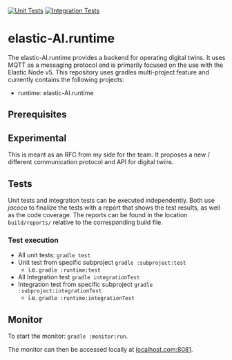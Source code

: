 [![Unit Tests](https://github.com/es-ude/elastic-ai.runtime/actions/workflows/unitTests.yml/badge.svg)](https://github.com/es-ude/elastic-ai.runtime/actions/workflows/unitTests.yml)
[![Integration Tests](https://github.com/es-ude/elastic-ai.runtime/actions/workflows/integrationTests.yml/badge.svg)](https://github.com/es-ude/elastic-ai.runtime/actions/workflows/integrationTests.yml)

# elastic-AI.runtime

The elastic-AI.runtime provides a backend for operating digital twins. It uses MQTT as a messaging protocol and is primarily focused on the use with the Elastic Node v5. 
This repository uses gradles multi-project feature and currently contains the following projects:

- runtime: elastic-AI.runtime

## Prerequisites

## Experimental

This is meant as an RFC from my side for the team. 
It proposes a new / different communication protocol and API for digital twins. 

## Tests

Unit tests and integration tests can be executed independently. Both use _jacoco_ to finalize the tests with a report
that shows the test results, as well as the code coverage. The reports can be found in the location `build/reports/`
relative to the corresponding build file.

### Test execution

- All unit tests: `gradle test`
- Unit test from specific subproject `gradle :subproject:test`
  - i.e. `gradle :runtime:test`
- All Integration test `gradle integrationTest`
- Integration test from specific subproject `gradle :subproject:integrationTest`
  - i.e. `gradle :runtime:integrationTest`

## Monitor

To start the monitor: `gradle :monitor:run`.

The monitor can then be accessed locally at [localhost.com:8081](localhost.com:8081).
